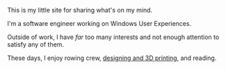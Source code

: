 This is my little site for sharing what's on my mind.

I'm a software engineer working on Windows User Experiences.

Outside of work, I have *far* too many interests and not enough attention to satisfy any of them.

These days, I enjoy rowing crew, [designing and 3D printing](https://www.thingiverse.com/ari_krumbein/designs), and reading.